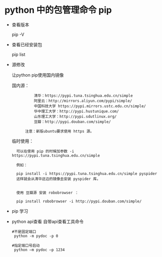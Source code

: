 # python 中的包管理命令 pip

- 查看版本 

    pip -V

- 查看已经安装包 

    pip list

- 源修改

    让python pip使用国内镜像
 
    国内源：

                清华：https://pypi.tuna.tsinghua.edu.cn/simple
                阿里云：http://mirrors.aliyun.com/pypi/simple/
                中国科技大学 https://pypi.mirrors.ustc.edu.cn/simple/
                华中理工大学：http://pypi.hustunique.com/
                山东理工大学：http://pypi.sdutlinux.org/ 
                豆瓣：http://pypi.douban.com/simple/

            注意：新版ubuntu要求使用 https 源。
    临时使用：

        可以在使用 pip 的时候加参数 -i https://pypi.tuna.tsinghua.edu.cn/simple

        例如：
        
        pip install -i https://pypi.tuna.tsinghua.edu.cn/simple pyspider
        这样就会从清华这边的镜像去安装 pyspider 库。


        使用 豆瓣源 安装 robobrowser ：
        
        pip install robobrowser -i http://pypi.douban.com/simple/

- pip 学习

- python api查看 自带api查看工具命令

    ```shell
    #不是固定端口
     python -m pydoc -p 0

    #指定端口号启动
     python –m pydoc –p 1234
    ```